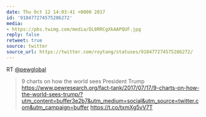 ```yaml
---
date: Thu Oct 12 14:03:41 +0000 2017
id: '918477274575286272'
media:
- https://pbs.twimg.com/media/DL8RRCgXkAAPQUF.jpg
reply: false
retweet: true
source: twitter
source_url: https://twitter.com/roytang/statuses/918477274575286272/
---
```


RT [@pewglobal](https://twitter.com/pewglobal/)

>  9 charts on how the world sees President Trump https://www.pewresearch.org/fact-tank/2017/07/17/9-charts-on-how-the-world-sees-trump/?utm_content=buffer3e2b7&utm_medium=social&utm_source=twitter.com&utm_campaign=buffer https://t.co/txmXg5vV7T